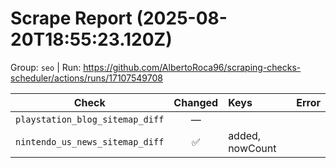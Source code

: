 # Scrape Report (2025-08-20T18:55:23.120Z)

Group: `seo`  |  Run: https://github.com/AlbertoRoca96/scraping-checks-scheduler/actions/runs/17107549708

| Check | Changed | Keys | Error |
|---|:---:|:--|:--|
| `playstation_blog_sitemap_diff` | — |  |  |
| `nintendo_us_news_sitemap_diff` | ✅ | added, nowCount |  |
